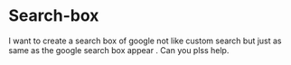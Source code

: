 # Search-box
I want to create a search box of google not like custom search but just as same as the google search box appear . Can you plss help. 

